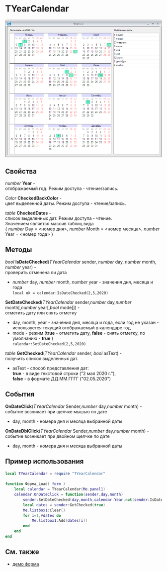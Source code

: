 # TYearCalendar

![demo](img/YearCalendarDemo.png)

## Свойства
*number* **Year** -  
отображаемый год. Режим доступа - чтение/запись.

*Color* **CheckedBackColor** -  
цвет выделенной даты. Режим доступа - чтение/запись.

*table* **CheckedDates** -  
список выделенных дат. Режим доступа - чтение.  
Значением является массив таблиц вида  
{ *number* Day = <номер дня>, *number* Month = <номер месяца>, *number* Year = <номер года> }  

## Методы
*bool* **IsDateChecked**(*TYearCalendar* sender, *number* day, *number* month, *number* year) -   
проверить отмечена ли дата  
- *number* day, *number* month, *number* year - значения дня, месяца и года  
`local ok = calendar:IsDateChecked(2,5,2020)`

**SetDateChecked**(*TYearCalendar* sender,*number* day,*number* month[,*number* year[,*bool* mode]]) -  
отметить дату или снять отметку  
- day, month, year - значения дня, месяца и года, если год не указан - используется текущий отображаемый в календаре год  	
- mode - режим (**true** - отметить дату, **false** - снять отметку, по умолчанию - **true** )  
`calendar:SetDateChecked(2,5,2020)`

*table* **GetChecked**(*TYearCalendar* sender, *bool* asText) -  
получить список выделенных дат.
- asText - способ представления дат:  
**true** - в виде текстовой строки ("2 мая 2020 г."),  
**false** - в формате ДД.ММ.ГГГГ ("02.05.2020")  

## События
**OnDateClick**(*TYearCalendar* Sender,*number* day,*number* month) -  
событие возникает при щелчке мышью по дате  
- day, month - номера дня и месяца выбранной даты

**OnDateDblClick**(*TYearCalendar* Sender,*number* day,*number* month) -  
событие возникает при двойном щелчке по дате
- day, month - номера дня и месяца выбранной даты

## Пример использования
``` lua
local TYearCalendar = require "TYearCalendar"

function Форма_Load( form )
	local calendar = TYearCalendar(Me.panel1)
	calendar.OnDateClick = function(sender,day,month)
		sender:SetDateChecked(day,month,calendar.Year,not(sender:IsDateChecked(day,month)))
		local dates = sender:GetChecked(true)
		Me.listbox1:Clear()
		for i=1,#dates do
			Me.listbox1:Add(dates[i])
		end
	end
end
```
## См. также
- [демо форма](DemoFormCopy.cfc)

